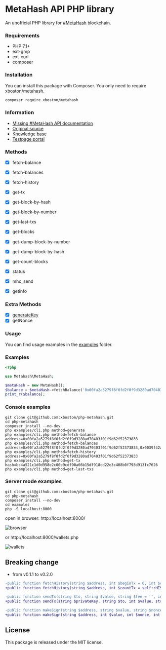 # MetaHash API PHP library

An unofficial PHP library for [#MetaHash](https://metahash.org ) blockchain.

### Requirements

- PHP 7.1+
- ext-gmp
- ext-curl
- composer

### Installation
You can install this package with Composer. You only need to require xboston/metahash.

```bash
composer require xboston/metahash
```

### Information

- [Missing #MetaHash API documentation](https://github.com/xboston/metahash-api)
- [Original source](https://github.com/metahashorg/crypt_example_php)
- [Knowledge base](https://developers.metahash.org)
- [Testpage portal](http://testpage.metahash.org/)

### Methods

- [x] fetch-balance
- [x] fetch-balances
- [x] fetch-history
- [x] get-tx
- [x] get-block-by-hash
- [x] get-block-by-number
- [x] get-last-txs
- [x] get-blocks
- [x] get-dump-block-by-number
- [x] get-dump-block-by-hash
- [x] get-count-blocks
- [x] status
- [x] mhc_send
- [x] getinfo


### Extra Methods
- [x] [generateKey](https://developers.metahash.org/hc/en-us/articles/360002712193-Getting-started-with-Metahash-network)
- [x] getNonce

### Usage
You can find usage examples in the [examples](https://github.com/xboston/php-metahash/tree/master/examples) folder.

### Examples
```php
<?php

use Metahash\MetaHash;

$metaHash = new MetaHash();
$balance = $metaHash->fetchBalance('0x00fa2a5279f8f0fd2f0f9d3280ad70403f01f9d62f52373833');
print_r($balance);
```

### Console examples
```shell
git clone git@github.com:xboston/php-metahash.git
cd php-metahash
composer install --no-dev
php examples/cli.php method=generate
php examples/cli.php method=fetch-balance address=0x00fa2a5279f8f0fd2f0f9d3280ad70403f01f9d62f52373833
php examples/cli.php method=fetch-balances address=0x00fa2a5279f8f0fd2f0f9d3280ad70403f01f9d62f52373833,0x0039f42ad734606d250ea0b0151d4aeab6b4edc6587c4b27ef
php examples/cli.php method=fetch-history address=0x00fa2a5279f8f0fd2f0f9d3280ad70403f01f9d62f52373833
php examples/cli.php method=get-tx  hash=bc4a521c1d0d958e2c00e9cdf90a66b15df918cd22e3c408b0f793d913fc7626
php examples/cli.php method=get-last-txs
```

### Server mode examples

```
git clone git@github.com:xboston/php-metahash.git
cd php-metahash
composer install --no-dev
cd examples
php -S localhost:8000
```

open in browser: http://localhost:8000/ 

![browser](https://raw.githubusercontent.com/xboston/php-metahash/master/media/browser.png)


or http://localhost:8000/wallets.php

![wallets](https://raw.githubusercontent.com/xboston/php-metahash/master/media/wallets.png)


## Breaking change

- from v0.1.1 to v0.2.0
```diff
-public function fetchHistory(string $address, int $beginTx = 0, int $countTx = self::HISTORY_LIMIT)
+public function fetchHistory(string $address, int $countTx = self::HISTORY_LIMIT, int $beginTx = 0)

-public function sendTx(string $to, string $value, string $fee = '', int $nonce = 1, string $data = '', string $key = '', string $sign = '')
+public function sendTx(string $privateKey, string $to, int $value, string $data = '', int $nonce = 1, int $fee = 0)

-public function makeSign(string $address, string $value, string $nonce, int $fee = 0, string $data = '')
+public function makeSign(string $address, int $value, int $nonce, int $fee = 0, string $data = '')
```

## License

This package is released under the MIT license.
